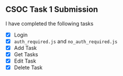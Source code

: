 ## CSOC Task 1 Submission

I have completed the following tasks

- [x] Login
- [x] `auth_required.js` and `no_auth_required.js`
- [x] Add Task
- [x] Get Tasks
- [x] Edit Task
- [x] Delete Task
